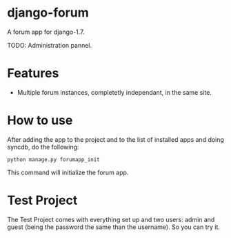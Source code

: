 django-forum
============

A forum app for django-1.7.

TODO: Administration pannel.

Features
========
* Multiple forum instances, completetly independant, in the same site.

How to use
==========
After adding the app to the project and to the list of installed apps and doing syncdb, do the following:
```
python manage.py forumapp_init
```
This command will initialize the forum app.

Test Project
============
The Test Project comes with everything set up and two users: admin and guest (being the password the same than the username). So you can try it.
